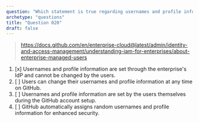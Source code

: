 ```yaml
---
question: "Which statement is true regarding usernames and profile information for Enterprise Managed Users?"
archetype: "questions"
title: "Question 020"
draft: false
---
```


> https://docs.github.com/en/enterprise-cloud@latest/admin/identity-and-access-management/understanding-iam-for-enterprises/about-enterprise-managed-users
1. [x] Usernames and profile information are set through the enterprise's IdP and cannot be changed by the users.
1. [ ] Users can change their usernames and profile information at any time on GitHub.
1. [ ] Usernames and profile information are set by the users themselves during the GitHub account setup.
1. [ ] GitHub automatically assigns random usernames and profile information for enhanced security.